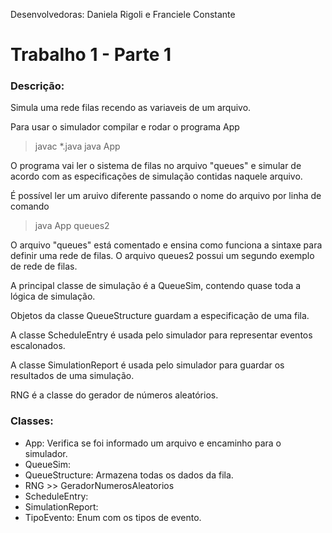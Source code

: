 Desenvolvedoras: Daniela Rigoli e Franciele Constante

# Trabalho 1 - Parte 1

### Descrição:
Simula uma rede filas recendo as variaveis de um arquivo.

Para usar o simulador compilar e rodar o programa App

>javac *.java
>java App

O programa vai ler o sistema de filas no arquivo "queues" e simular de acordo com as especificações de simulação contidas naquele arquivo.

É possível ler um aruivo diferente passando o nome do arquivo por linha de comando

>java App queues2

O arquivo "queues" está comentado e ensina como funciona a sintaxe para definir uma rede de filas. O arquivo queues2 possui um segundo exemplo de rede de filas.

A principal classe de simulação é a QueueSim, contendo quase toda a lógica de simulação.

Objetos da classe QueueStructure guardam a especificação de uma fila.

A classe ScheduleEntry é usada pelo simulador para representar eventos escalonados.

A classe SimulationReport é usada pelo simulador para guardar os resultados de uma simulação.

RNG é a classe do gerador de números aleatórios.

### Classes:
- App: Verifica se foi informado um arquivo e encaminho para o simulador.
- QueueSim:
- QueueStructure: Armazena todas os dados da fila.
- RNG >> GeradorNumerosAleatorios
- ScheduleEntry: 
- SimulationReport: 
- TipoEvento: Enum com os tipos de evento.
